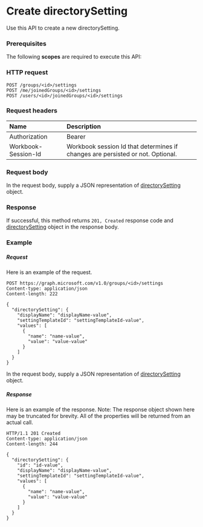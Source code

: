 # Create directorySetting

Use this API to create a new directorySetting.
### Prerequisites
The following **scopes** are required to execute this API: 
### HTTP request
<!-- { "blockType": "ignored" } -->
```http
POST /groups/<id>/settings
POST /me/joinedGroups/<id>/settings
POST /users/<id>/joinedGroups/<id>/settings

```
### Request headers
| Name       | Description|
|:---------------|:----------|
| Authorization  | Bearer <code>|
| Workbook-Session-Id  | Workbook session Id that determines if changes are persisted or not. Optional.|

### Request body
In the request body, supply a JSON representation of [directorySetting](../resources/directorysetting.md) object.


### Response
If successful, this method returns `201, Created` response code and [directorySetting](../resources/directorysetting.md) object in the response body.

### Example
##### Request
Here is an example of the request.
<!-- {
  "blockType": "request",
  "name": "create_directorysetting_from_group"
}-->
```http
POST https://graph.microsoft.com/v1.0/groups/<id>/settings
Content-type: application/json
Content-length: 222

{
  "directorySetting": {
    "displayName": "displayName-value",
    "settingTemplateId": "settingTemplateId-value",
    "values": [
      {
        "name": "name-value",
        "value": "value-value"
      }
    ]
  }
}
```
In the request body, supply a JSON representation of [directorySetting](../resources/directorysetting.md) object.
##### Response
Here is an example of the response. Note: The response object shown here may be truncated for brevity. All of the properties will be returned from an actual call.
<!-- {
  "blockType": "response",
  "truncated": true,
  "@odata.type": "microsoft.graph.directorysetting"
} -->
```http
HTTP/1.1 201 Created
Content-type: application/json
Content-length: 244

{
  "directorySetting": {
    "id": "id-value",
    "displayName": "displayName-value",
    "settingTemplateId": "settingTemplateId-value",
    "values": [
      {
        "name": "name-value",
        "value": "value-value"
      }
    ]
  }
}
```

<!-- uuid: 8fcb5dbc-d5aa-4681-8e31-b001d5168d79
2015-10-25 14:57:30 UTC -->
<!-- {
  "type": "#page.annotation",
  "description": "Create directorySetting",
  "keywords": "",
  "section": "documentation",
  "tocPath": ""
}-->